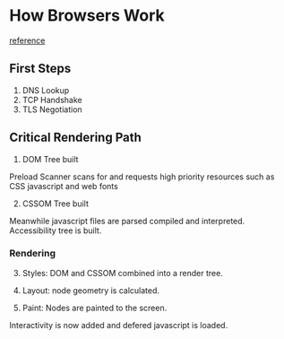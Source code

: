 # How Browsers Work
[reference](https://developer.mozilla.org/en-US/docs/Web/Performance/How_browsers_work)

## First Steps

1. DNS Lookup
2. TCP Handshake
3. TLS Negotiation

## Critical Rendering Path

1. DOM Tree built

Preload Scanner scans for and requests high priority resources such as CSS javascript and web fonts

2. CSSOM Tree built

Meanwhile javascript files are parsed compiled and interpreted. Accessibility tree is built.

### Rendering

3. Styles: DOM and CSSOM combined into a render tree.

4. Layout: node geometry is calculated.

5. Paint: Nodes are painted to the screen.

Interactivity is now added and defered javascript is loaded.

